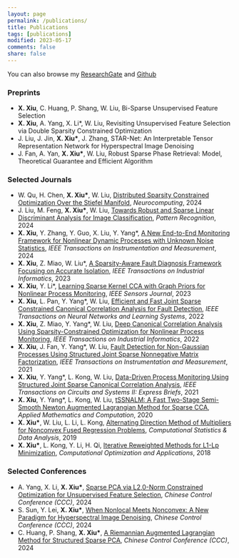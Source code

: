 ```yaml
---
layout: page
permalink: /publications/
title: Publications
tags: [publications]
modified: 2023-05-17 
comments: false
share: false
---
```


You can also browse my <a href="https://www.researchgate.net/profile/Xianchao-Xiu" class="textlink" target="_blank">ResearchGate</a> and <a href="https://github.com/xianchaoxiu" class="textlink" target="_blank">Github</a>

### Preprints
* <b>X. Xiu</b>, C. Huang, P. Shang, W. Liu, Bi-Sparse Unsupervised Feature Selection <br>
* <b>X. Xiu</b>, A. Yang, X. Li*, W. Liu, Revisiting Unsupervised Feature Selection via Double Sparsity Constrained Optimization <br>
* J. Liu, J. Jin, <b>X. Xiu*</b>, J. Zhang, STAR-Net: An Interpretable Tensor Representation Network for Hyperspectral Image Denoising <br>
* J. Fan, A. Yan, <b>X. Xiu*</b>, W. Liu, Robust Sparse Phase Retrieval: Model, Theoretical Guarantee and Efficient Algorithm  <br>


### Selected Journals

* W. Qu, H. Chen, <b>X. Xiu*</b>, W. Liu, <a href="https://www.sciencedirect.com/science/article/pii/S0925231224010385" class="textlink" target="_blank">Distributed Sparsity Constrained Optimization Over the Stiefel Manifold</a>, <i>Neurocomputing</i>, 2024 <br>
* J. Liu, M. Feng, <b>X. Xiu*</b>, W. Liu, <a href="https://www.sciencedirect.com/science/article/pii/S0031320324002632" class="textlink" target="_blank">Towards Robust and Sparse Linear Discriminant Analysis for Image Classification</a>, <i> Pattern Recognition</i>, 2024 <br>
* <b>X. Xiu</b>, Y. Zhang, Y. Guo, X. Liu, Y. Yang*, <a href="https://ieeexplore.ieee.org/document/10464356" class="textlink" target="_blank">A New End-to-End Monitoring Framework for Nonlinear Dynamic Processes with Unknown Noise Statistics</a>, <i>IEEE Transactions on Instrumentation and Measurement</i>, 2024  <br>
* <b>X. Xiu</b>, Z. Miao, W. Liu*, <a href="https://ieeexplore.ieee.org/abstract/document/10091146" class="textlink" target="_blank">A Sparsity-Aware Fault Diagnosis Framework Focusing on Accurate Isolation</a>, <i>IEEE Transactions on Industrial Informatics</i>, 2023 <br>
* <b>X. Xiu</b>, Y. Li*, <a href="https://ieeexplore.ieee.org/document/10050438" class="textlink" target="_blank">Learning Sparse Kernel CCA with Graph Priors for Nonlinear Process Monitoring</a>, <i>IEEE Sensors Journal</i>, 2023  <br>
* <b>X. Xiu</b>, L. Pan, Y. Yang*, W. Liu, <a href="https://ieeexplore.ieee.org/document/9887978" class="textlink" target="_blank">Efficient and Fast Joint Sparse Constrained Canonical Correlation Analysis for Fault Detection</a>, <i>IEEE Transactions on Neural Networks and Learning Systems</i>, 2022  <br>
* <b>X. Xiu</b>, Z. Miao, Y. Yang*, W. Liu, <a href="https://ieeexplore.ieee.org/document/9583864" class="textlink" target="_blank">Deep Canonical Correlation Analysis Using Sparsity-Constrained Optimization for Nonlinear Process Monitoring</a>, <i>IEEE Transactions on Industrial Informatics</i>, 2022  <br>
* <b>X. Xiu</b>, J. Fan, Y. Yang*, W. Liu, <a href="https://ieeexplore.ieee.org/document/9381237" class="textlink" target="_blank">Fault Detection for Non-Gaussian Processes Using Structured Joint Sparse Nonnegative Matrix Factorization</a>, <i>IEEE Transactions on Instrumentation and Measurement</i>, 2021  <br> 
* <b>X. Xiu</b>, Y. Yang*, L. Kong, W. Liu, <a href="https://ieeexplore.ieee.org/document/9068308" class="textlink" target="_blank">Data-Driven Process Monitoring Using Structured Joint Sparse Canonical Correlation Analysis</a>, <i>IEEE Transactions on Circuits and Systems II: Express Briefs</i>, 2021  <br>
* <b>X. Xiu</b>, Y. Yang*, L. Kong, W. Liu, <a href="https://www.sciencedirect.com/science/article/pii/S0096300320302411?via%3Dihub" class="textlink" target="_blank">tSSNALM: A Fast Two-Stage Semi-Smooth Newton Augmented Lagrangian Method for Sparse CCA</a>, <i>Applied Mathematics and Computation</i>, 2020  <br>
* <b>X. Xiu*</b>, W. Liu, L. Li, L. Kong, <a href="https://www.sciencedirect.com/science/article/abs/pii/S0167947319300039" class="textlink" target="_blank">Alternating Direction Method of Multipliers for Nonconvex Fused Regression Problems</a>, <i>Computational Statistics & Data Analysis</i>, 2019 <br>
* <b>X. Xiu*</b>, L. Kong, Y. Li, H. Qi, <a href="https://link.springer.com/article/10.1007/s10589-017-9977-7" class="textlink" target="_blank">Iterative Reweighted Methods for L1-Lp Minimization</a>, <i>Computational Optimization and Applications</i>, 2018  <br>


### Selected Conferences
* A. Yang, X. Li, <b>X. Xiu*</b>, <a href="https://ieeexplore.ieee.org/document/10661810" class="textlink" target="_blank">Sparse PCA via L2,0-Norm Constrained Optimization for Unsupervised Feature Selection</a>, <i> Chinese Control Conference (CCC)</i>, 2024   <br>
* S. Sun, Y. Lei, <b>X. Xiu*</b>, <a href="https://ieeexplore.ieee.org/document/10662067" class="textlink" target="_blank">When Nonlocal Meets Nonconvex: A New Paradigm for Hyperspectral Image Denoising</a>, <i> Chinese Control Conference (CCC)</i>, 2024  <br>
* C. Huang, P. Shang, <b>X. Xiu*</b>, <a href="https://ieeexplore.ieee.org/document/10661785" class="textlink" target="_blank">A Riemannian Augmented Lagrangian Method for Structured Sparse PCA</a>, <i> Chinese Control Conference (CCC)</i>, 2024 <br>








